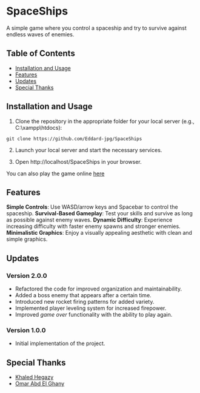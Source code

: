 # SpaceShips

A simple game where you control a spaceship and try to survive against endless waves of enemies.

## Table of Contents

- [Installation and Usage](#installation-and-usage)
- [Features](#features)
- [Updates](#updates)
- [Special Thanks](#special-thanks)

## Installation and Usage

1. Clone the repository in the appropriate folder for your local server (e.g., C:\xampp\htdocs):
```shell
git clone https://github.com/Eddard-jpg/SpaceShips
```
2. Launch your local server and start the necessary services.

3. Open http://localhost/SpaceShips in your browser.

You can also play the game online [here](https://eddard-jpg.github.io/SpaceShips/)

## Features

**Simple Controls**: Use WASD/arrow keys and Spacebar to control the spaceship.
**Survival-Based Gameplay**: Test your skills and survive as long as possible against enemy waves.
**Dynamic Difficulty**: Experience increasing difficulty with faster enemy spawns and stronger enemies.
**Minimalistic Graphics**: Enjoy a visually appealing aesthetic with clean and simple graphics.

## Updates

### Version 2.0.0

- Refactored the code for improved organization and maintainability.
- Added a boss enemy that appears after a certain time.
- Introduced new rocket firing patterns for added variety.
- Implemented player leveling system for increased firepower.
- Improved *game over* functionality with the ability to play again.

### Version 1.0.0

- Initial implementation of the project.

## Special Thanks

- [Khaled Hegazy](https://github.com/KhaledHegazy222)
- [Omar Abd El Ghany](https://github.com/Omar622)
